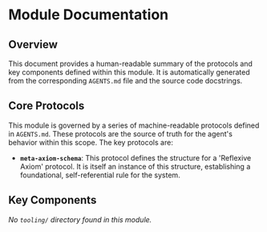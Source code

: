 # Module Documentation

## Overview

This document provides a human-readable summary of the protocols and key
components defined within this module. It is automatically generated from the
corresponding `AGENTS.md` file and the source code docstrings.

## Core Protocols

This module is governed by a series of machine-readable protocols defined in `AGENTS.md`. These protocols are the source of truth for the agent's behavior within this scope. The key protocols are:

- **`meta-axiom-schema`**: This protocol defines the structure for a 'Reflexive Axiom' protocol. It is itself an instance of this structure, establishing a foundational, self-referential rule for the system.

## Key Components

_No `tooling/` directory found in this module._